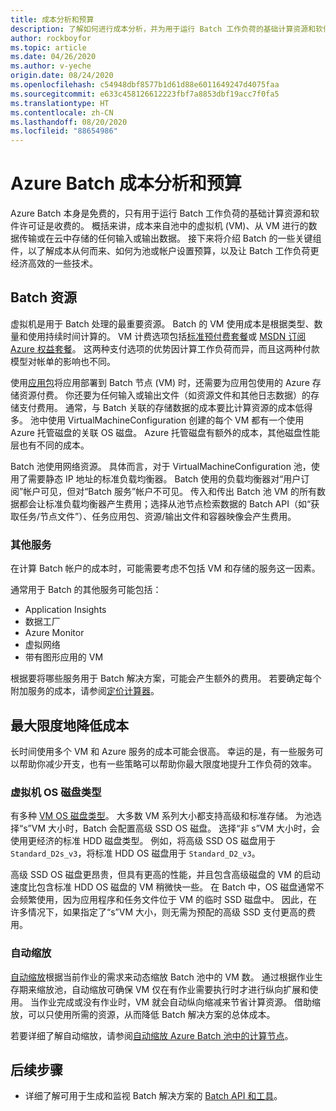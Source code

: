 ```yaml
---
title: 成本分析和预算
description: 了解如何进行成本分析，并为用于运行 Batch 工作负荷的基础计算资源和软件许可证设置预算。
author: rockboyfor
ms.topic: article
ms.date: 04/26/2020
ms.author: v-yeche
origin.date: 08/24/2020
ms.openlocfilehash: c54948dbf8577b1d61d88e6011649247d4075faa
ms.sourcegitcommit: e633c458126612223fbf7a8853dbf19acc7f0fa5
ms.translationtype: HT
ms.contentlocale: zh-CN
ms.lasthandoff: 08/20/2020
ms.locfileid: "88654986"
---
```

# <a name="cost-analysis-and-budgets-for-azure-batch"></a>Azure Batch 成本分析和预算

Azure Batch 本身是免费的，只有用于运行 Batch 工作负荷的基础计算资源和软件许可证是收费的。 概括来讲，成本来自池中的虚拟机 (VM)、从 VM 进行的数据传输或在云中存储的任何输入或输出数据。 接下来将介绍 Batch 的一些关键组件，以了解成本从何而来、如何为池或帐户设置预算，以及让 Batch 工作负荷更经济高效的一些技术。

## <a name="batch-resources"></a>Batch 资源

虚拟机是用于 Batch 处理的最重要资源。 Batch 的 VM 使用成本是根据类型、数量和使用持续时间计算的。 VM 计费选项包括[标准预付费套餐](https://wd.azure.cn/pricing/pia-waiting-list/)或 [MSDN 订阅 Azure 权益套餐](https://www.azure.cn/offers/ms-mc-arz-msdn/index.html)。 这两种支付选项的优势因计算工作负荷而异，而且这两种付款模型对帐单的影响也不同。

<!--CORRECT ON [MSDN Subscriptions Azure Benefit Offer](https://www.azure.cn/offers/ms-mc-arz-msdn/index.html)-->
<!--Not Available on [reservation](../cost-management-billing/reservations/save-compute-costs-reservations.md)-->

使用[应用包](batch-application-packages.md)将应用部署到 Batch 节点 (VM) 时，还需要为应用包使用的 Azure 存储资源付费。 你还要为任何输入或输出文件（如资源文件和其他日志数据）的存储支付费用。 通常，与 Batch 关联的存储数据的成本要比计算资源的成本低得多。 池中使用 VirtualMachineConfiguration 创建的每个 VM 都有一个使用 Azure 托管磁盘的关联 OS 磁盘。 Azure 托管磁盘有额外的成本，其他磁盘性能层也有不同的成本。

Batch 池使用网络资源。 具体而言，对于 VirtualMachineConfiguration 池，使用了需要静态 IP 地址的标准负载均衡器。 Batch 使用的负载均衡器对“用户订阅”帐户可见，但对“Batch 服务”帐户不可见。 传入和传出 Batch 池 VM 的所有数据都会让标准负载均衡器产生费用；选择从池节点检索数据的 Batch API（如“获取任务/节点文件”）、任务应用包、资源/输出文件和容器映像会产生费用。

### <a name="additional-services"></a>其他服务

在计算 Batch 帐户的成本时，可能需要考虑不包括 VM 和存储的服务这一因素。

通常用于 Batch 的其他服务可能包括：

- Application Insights
- 数据工厂
- Azure Monitor
- 虚拟网络
- 带有图形应用的 VM

根据要将哪些服务用于 Batch 解决方案，可能会产生额外的费用。 若要确定每个附加服务的成本，请参阅[定价计算器](https://www.azure.cn/pricing/calculator/)。

<!--Not Available on ## Cost analysis and budget for a pool-->

## <a name="minimize-cost"></a>最大限度地降低成本

长时间使用多个 VM 和 Azure 服务的成本可能会很高。 幸运的是，有一些服务可以帮助你减少开支，也有一些策略可以帮助你最大限度地提升工作负荷的效率。

<!--Not Available on ### Low-priority virtual machines-->

### <a name="virtual-machine-os-disk-type"></a>虚拟机 OS 磁盘类型

有多种 [VM OS 磁盘类型](../virtual-machines/windows/disks-types.md)。 大多数 VM 系列大小都支持高级和标准存储。 为池选择“s”VM 大小时，Batch 会配置高级 SSD OS 磁盘。 选择“非 s”VM 大小时，会使用更经济的标准 HDD 磁盘类型。 例如，将高级 SSD OS 磁盘用于 `Standard_D2s_v3`，将标准 HDD OS 磁盘用于 `Standard_D2_v3`。

高级 SSD OS 磁盘更昂贵，但具有更高的性能，并且包含高级磁盘的 VM 的启动速度比包含标准 HDD OS 磁盘的 VM 稍微快一些。 在 Batch 中，OS 磁盘通常不会频繁使用，因为应用程序和任务文件位于 VM 的临时 SSD 磁盘中。 因此，在许多情况下，如果指定了“s”VM 大小，则无需为预配的高级 SSD 支付更高的费用。

<!--Not Available on ### Reserved virtual machine instances-->
<!--Not Available on [Azure Reservations](../cost-management-billing/reservations/save-compute-costs-reservations.md)-->

### <a name="automatic-scaling"></a>自动缩放

[自动缩放](batch-automatic-scaling.md)根据当前作业的需求来动态缩放 Batch 池中的 VM 数。 通过根据作业生存期来缩放池，自动缩放可确保 VM 仅在有作业需要执行时才进行纵向扩展和使用。 当作业完成或没有作业时，VM 就会自动纵向缩减来节省计算资源。 借助缩放，可以只使用所需的资源，从而降低 Batch 解决方案的总体成本。

若要详细了解自动缩放，请参阅[自动缩放 Azure Batch 池中的计算节点](batch-automatic-scaling.md)。

## <a name="next-steps"></a>后续步骤

- 详细了解可用于生成和监视 Batch 解决方案的 [Batch API 和工具](batch-apis-tools.md)。  

<!--Not Available on - Learn about [low-priority VMs with Batch](batch-low-pri-vms.md)-->
